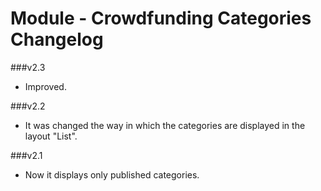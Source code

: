 Module - Crowdfunding Categories Changelog
===========================================

###v2.3
* Improved.

###v2.2
* It was changed the way in which the categories are displayed in the layout "List".

###v2.1
* Now it displays only published categories.